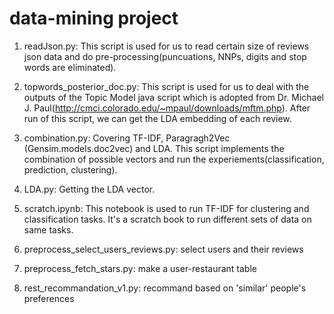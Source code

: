 # data-mining project

1. readJson.py: This script is used for us to read certain size of reviews json data and do pre-processing(puncuations, NNPs, digits and stop words are eliminated).

2. topwords_posterior_doc.py: This script is used for us to deal with the outputs of the Topic Model java script which is adopted from Dr. Michael J. Paul(http://cmci.colorado.edu/~mpaul/downloads/mftm.php). After run of this script, we can get the LDA embedding of each review.

3. combination.py: Covering TF-IDF, Paragragh2Vec (Gensim.models.doc2vec) and LDA. This script implements the combination of possible vectors and run the experiements(classification, prediction, clustering).

4. LDA.py: Getting the LDA vector.

5. scratch.ipynb: This notebook is used to run TF-IDF for clustering and classification tasks. It's a scratch book to run different sets of data on same tasks.

6. preprocess_select_users_reviews.py: select users and their reviews

7. preprocess_fetch_stars.py: make a user-restaurant table

8. rest_recommandation_v1.py: recommand based on 'similar' people's preferences 
